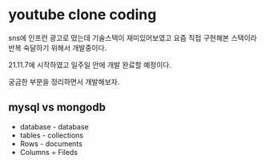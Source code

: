 # youtube clone coding

sns에 인프런 광고로 떴는데 기술스택이 재미있어보였고 요즘 직접 구현해본 스택이라 반복 숙달하기 위해서 개발중이다.

21.11.7에 시작하였고 일주일 안에 개발 완료할 예정이다.

궁금한 부분을 정리하면서 개발해보자.

## mysql vs mongodb

- database - database
- tables - collections
- Rows - documents
- Columns = Fileds
